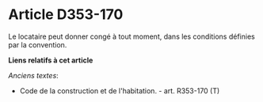 # Article D353-170

Le locataire peut donner congé à tout moment, dans les conditions définies par la convention.

**Liens relatifs à cet article**

_Anciens textes_:

  - Code de la construction et de l'habitation. - art. R353-170 (T)
